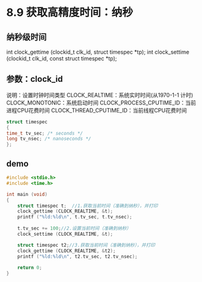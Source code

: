 # 8.9 获取高精度时间：纳秒
## 纳秒级时间
int clock_gettime (clockid_t clk_id, struct timespec *tp);
int clock_settime (clockid_t clk_id, const struct timespec *tp);
## 参数：clock_id
说明：设置时钟时间类型
CLOCK_REALTIME：系统实时时间(从1970-1-1 计时)
CLOCK_MONOTONIC：系统启动时间
CLOCK_PROCESS_CPUTIME_ID：当前进程CPU花费时间
CLOCK_THREAD_CPUTIME_ID：当前线程CPU花费时间

```c
struct timespec
{
time_t tv_sec; /* seconds */
long tv_nsec; /* nanoseconds */
};
```

## demo
```c
#include <stdio.h>
#include <time.h>

int main (void)
{
    struct timespec t;	//1.获取当前时间（准确到纳秒），并打印
    clock_gettime (CLOCK_REALTIME, &t);
    printf ("%ld:%ld\n", t.tv_sec, t.tv_nsec);
    
    t.tv_sec += 100;//2.设置当前时间（准确到纳秒）
    clock_settime (CLOCK_REALTIME, &t);

    struct timespec t2;//3.获取当前时间（准确到纳秒），并打印
    clock_gettime (CLOCK_REALTIME, &t2);
    printf ("%ld:%ld\n", t2.tv_sec, t2.tv_nsec);
    
    return 0;
}

```